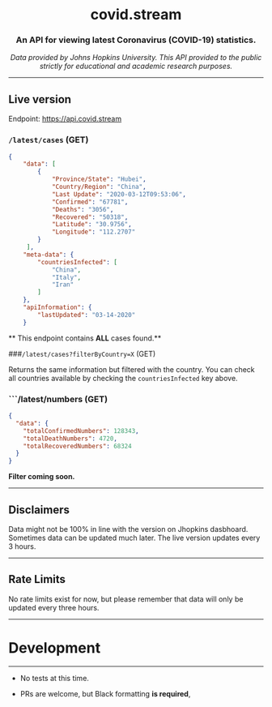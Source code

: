 <center>
<br>

  <h1 align="center">covid.stream</h1>
  <h3 align="center">An API for viewing latest Coronavirus (COVID-19) statistics.</h3>
  <i>
  	Data provided by Johns Hopkins University. This API provided to the public strictly for educational and academic research purposes.
  </i>
</center>

---

## Live version

Endpoint: https://api.covid.stream

### `/latest/cases` (GET)

```json
{
    "data": [
        {
            "Province/State": "Hubei",
            "Country/Region": "China",
            "Last Update": "2020-03-12T09:53:06",
            "Confirmed": "67781",
            "Deaths": "3056",
            "Recovered": "50318",
            "Latitude": "30.9756",
            "Longitude": "112.2707"
        }
     ],
    "meta-data": {
        "countriesInfected": [
            "China",
            "Italy",
            "Iran"
        ]
    },
    "apiInformation": {
        "lastUpdated": "03-14-2020"
    }

```

** This endpoint contains **ALL** cases found.**

###`/latest/cases?filterByCountry=X` (GET)

Returns the same information but filtered with the country. You can check all countries available by checking the `countriesInfected` key above.

### ```/latest/numbers (GET)

```json
{
  "data": {
    "totalConfirmedNumbers": 128343,
    "totalDeathNumbers": 4720,
    "totalRecoveredNumbers": 68324
  }
}
```

**Filter coming soon.**

---

## Disclaimers

Data might not be 100% in line with the version on Jhopkins dasbhoard. Sometimes data can be updated much later. The live version updates every 3 hours.

---

## Rate Limits

No rate limits exist for now, but please remember that data will only be updated every three hours.

---

# Development

---

- No tests at this time.

- PRs are welcome, but Black formatting **is required**,
